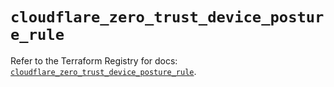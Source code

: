 # `cloudflare_zero_trust_device_posture_rule`

Refer to the Terraform Registry for docs: [`cloudflare_zero_trust_device_posture_rule`](https://registry.terraform.io/providers/cloudflare/cloudflare/4.49.0/docs/resources/zero_trust_device_posture_rule).
